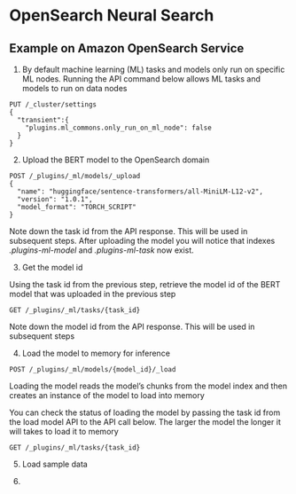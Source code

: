 # OpenSearch Neural Search
 
## Example on Amazon OpenSearch Service

 1. By default machine learning (ML) tasks and models only run on specific ML nodes. Running the API command below allows ML tasks and models to run on data nodes

```
PUT /_cluster/settings
{
  "transient":{
    "plugins.ml_commons.only_run_on_ml_node": false
  }
}
```

 2. Upload the BERT model to the OpenSearch domain

```
POST /_plugins/_ml/models/_upload
{
  "name": "huggingface/sentence-transformers/all-MiniLM-L12-v2",
  "version": "1.0.1",
  "model_format": "TORCH_SCRIPT"
}
```

Note down the task id from the API response. This will be used in subsequent steps. After uploading the model you will notice that indexes *.plugins-ml-model* and *.plugins-ml-task* now exist.

3. Get the model id

Using the task id from the previous step, retrieve the model id of the BERT model that was uploaded in the previous step 

```
GET /_plugins/_ml/tasks/{task_id}
```
Note down the model id from the API response. This will be used in subsequent steps

4. Load the model to memory for inference 

```
POST /_plugins/_ml/models/{model_id}/_load
```

Loading the model reads the model’s chunks from the model index and then creates an instance of the model to load into memory

You can check the status of loading the model by passing the task id from the load model API to the API call below. The larger the model the longer it will takes to load it to memory

```
GET /_plugins/_ml/tasks/{task_id}
```

5. Load sample data

6. 
